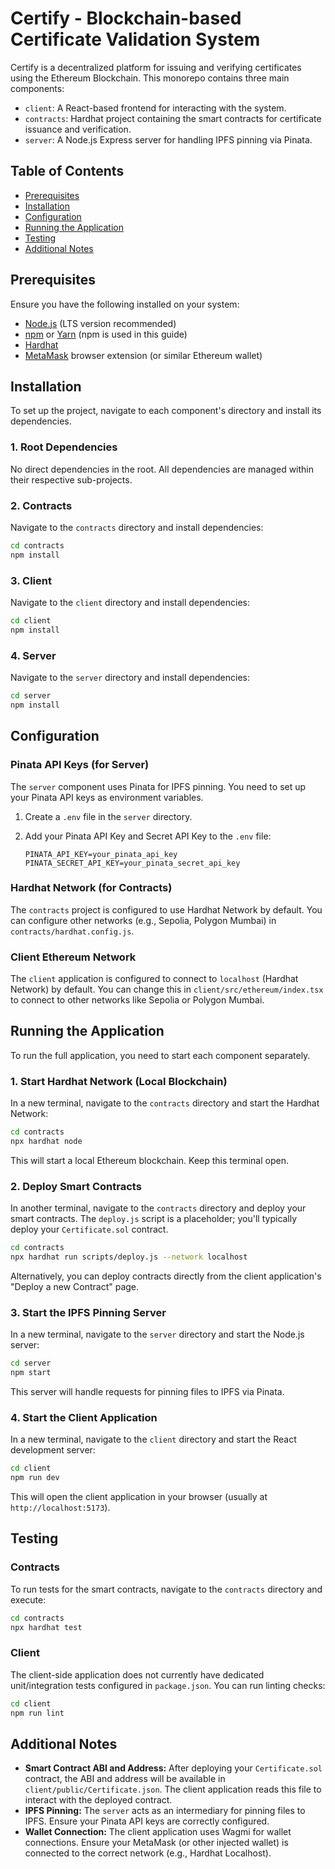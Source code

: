 # Certify - Blockchain-based Certificate Validation System

Certify is a decentralized platform for issuing and verifying certificates using the Ethereum Blockchain. This monorepo contains three main components:

- `client`: A React-based frontend for interacting with the system.
- `contracts`: Hardhat project containing the smart contracts for certificate issuance and verification.
- `server`: A Node.js Express server for handling IPFS pinning via Pinata.

## Table of Contents

- [Prerequisites](#prerequisites)
- [Installation](#installation)
- [Configuration](#configuration)
- [Running the Application](#running-the-application)
- [Testing](#testing)
- [Additional Notes](#additional-notes)

## Prerequisites

Ensure you have the following installed on your system:

- [Node.js](https://nodejs.org/en/) (LTS version recommended)
- [npm](https://www.npmjs.com/) or [Yarn](https://yarnpkg.com/) (npm is used in this guide)
- [Hardhat](https://hardhat.org/)
- [MetaMask](https://metamask.io/) browser extension (or similar Ethereum wallet)

## Installation

To set up the project, navigate to each component's directory and install its dependencies.

### 1. Root Dependencies

No direct dependencies in the root. All dependencies are managed within their respective sub-projects.

### 2. Contracts

Navigate to the `contracts` directory and install dependencies:

```bash
cd contracts
npm install
```

### 3. Client

Navigate to the `client` directory and install dependencies:

```bash
cd client
npm install
```

### 4. Server

Navigate to the `server` directory and install dependencies:

```bash
cd server
npm install
```

## Configuration

### Pinata API Keys (for Server)

The `server` component uses Pinata for IPFS pinning. You need to set up your Pinata API keys as environment variables.

1. Create a `.env` file in the `server` directory.
2. Add your Pinata API Key and Secret API Key to the `.env` file:

   ```
   PINATA_API_KEY=your_pinata_api_key
   PINATA_SECRET_API_KEY=your_pinata_secret_api_key
   ```

### Hardhat Network (for Contracts)

The `contracts` project is configured to use Hardhat Network by default. You can configure other networks (e.g., Sepolia, Polygon Mumbai) in `contracts/hardhat.config.js`.

### Client Ethereum Network

The `client` application is configured to connect to `localhost` (Hardhat Network) by default. You can change this in `client/src/ethereum/index.tsx` to connect to other networks like Sepolia or Polygon Mumbai.

## Running the Application

To run the full application, you need to start each component separately.

### 1. Start Hardhat Network (Local Blockchain)

In a new terminal, navigate to the `contracts` directory and start the Hardhat Network:

```bash
cd contracts
npx hardhat node
```

This will start a local Ethereum blockchain. Keep this terminal open.

### 2. Deploy Smart Contracts

In another terminal, navigate to the `contracts` directory and deploy your smart contracts. The `deploy.js` script is a placeholder; you'll typically deploy your `Certificate.sol` contract.

```bash
cd contracts
npx hardhat run scripts/deploy.js --network localhost
```

Alternatively, you can deploy contracts directly from the client application's "Deploy a new Contract" page.

### 3. Start the IPFS Pinning Server

In a new terminal, navigate to the `server` directory and start the Node.js server:

```bash
cd server
npm start
```

This server will handle requests for pinning files to IPFS via Pinata.

### 4. Start the Client Application

In a new terminal, navigate to the `client` directory and start the React development server:

```bash
cd client
npm run dev
```

This will open the client application in your browser (usually at `http://localhost:5173`).

## Testing

### Contracts

To run tests for the smart contracts, navigate to the `contracts` directory and execute:

```bash
cd contracts
npx hardhat test
```

### Client

The client-side application does not currently have dedicated unit/integration tests configured in `package.json`. You can run linting checks:

```bash
cd client
npm run lint
```

## Additional Notes

- **Smart Contract ABI and Address:** After deploying your `Certificate.sol` contract, the ABI and address will be available in `client/public/Certificate.json`. The client application reads this file to interact with the deployed contract.
- **IPFS Pinning:** The `server` acts as an intermediary for pinning files to IPFS. Ensure your Pinata API keys are correctly configured.
- **Wallet Connection:** The client application uses Wagmi for wallet connections. Ensure your MetaMask (or other injected wallet) is connected to the correct network (e.g., Hardhat Localhost).
